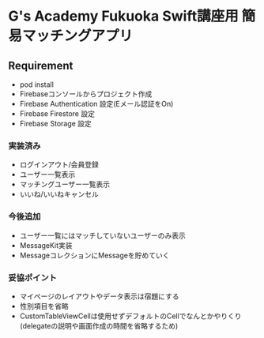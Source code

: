 # G's Academy Fukuoka Swift講座用 簡易マッチングアプリ

## Requirement
- pod install
- Firebaseコンソールからプロジェクト作成
- Firebase Authentication 設定(Eメール認証をOn)
- Firebase Firestore 設定
- Firebase Storage 設定

### 実装済み
- ログインアウト/会員登録
- ユーザー一覧表示
- マッチングユーザー一覧表示
- いいね/いいねキャンセル

### 今後追加
- ユーザー一覧にはマッチしていないユーザーのみ表示
- MessageKit実装
- MessageコレクションにMessageを貯めていく

### 妥協ポイント
- マイページのレイアウトやデータ表示は宿題にする
- 性別項目を省略
- CustomTableViewCellは使用せずデフォルトのCellでなんとかやりくり(delegateの説明や画面作成の時間を省略するため)
